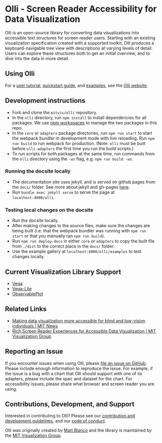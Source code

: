 # Olli - Screen Reader Accessibility for Data Visualization

Olli is an open-source library for converting data visualizations into accessible text structures for screen reader users. Starting with an existing visualization specification created with a supported toolkit, Olli produces a keyboard-navigable tree view with descriptions at varying levels of detail. Users can explore these structures both to get an initial overview, and to dive into the data in more detail. 

## Using Olli

For a [user tutorial](https://mitvis.github.io/olli/tutorial), [quickstart guide](https://mitvis.github.io/olli/quickstart), and [examples](https://mitvis.github.io/olli/examples), see the [Olli website](https://mitvis.github.io/olli/).

## Development instructions

- Fork and clone the `mitvis/olli` repository.
- In the `olli` directory, run `npm install` to install dependencies for all packages. We use [npm workspaces](https://docs.npmjs.com/cli/v8/using-npm/workspaces) to manage the two packages in this repo.
- In the `core` or `adapters` package directories, run `npm run start` to start the webpack bundler in development mode with live reloading. Run `npm run build` to run webpack for production. (Note: `olli` must be built before `olli-adapters` the first time you run the build scripts.)
- To run scripts for both packages at the same time, run commands from the `olli` directory using the `-ws` flag, e.g. `npm run build -ws`.

### Running the docsite locally

- The documentation site uses jekyll, and is served on github pages from the `docs/` folder. See more about jekyll and gh-pages [here](https://docs.github.com/en/pages/setting-up-a-github-pages-site-with-jekyll/testing-your-github-pages-site-locally-with-jekyll).
- Run `bundle exec jekyll serve` to serve the page at `localhost:4000/olli`.

### Testing local changes on the docsite

- Run the docsite locally.
- After making changes to the source files, make sure the changes are being built (i.e. that the webpack bundler was running with `npm run start` or that you manually ran `npm run build`).
- Run `npm run deploy-docs` in either `core` or `adapters` to copy the built file from `./dist` to the correct place in the `docs/` folder.
- Use the example gallery at `localhost:4000/olli/examples` to test changes locally.

## Current Visualization Library Support

- [Vega](https://vega.github.io/vega/)
- [Vega-Lite](https://vega.github.io/vega-lite)
- [ObservablePlot](https://observablehq.com/@observablehq/plot)

## Related Links

- [Making data visualization more accessible for blind and low-vision individuals | MIT News](https://news.mit.edu/2022/data-visualization-accessible-blind-0602)
- [Rich Screen Reader Experiences for Accessible Data Visualization | MIT Visualization Group](http://vis.csail.mit.edu/pubs/rich-screen-reader-vis-experiences/)

## Reporting an Issue

If you encounter issues when using Olli, please [file an issue on GitHub](https://github.com/mitvis/olli/issues). Please include enough information to reproduce the issue. For example, if the issue is a bug with a chart that Olli should support with one of its adapters, please include the spec and dataset for the chart. For accessibility issues, please share what browser and screen reader you are using.

## Contributions, Development, and Support

Interested in contributing to Olli? Please see our [contribution and development guidelines](https://github.com/mitvis/olli/blob/main/CONTRIBUTING.md), and our [code of conduct](https://vega.github.io/vega/about/code-of-conduct/).

Olli was originally created by [Matt Blanco](https://mattblanco.me/) and the library is maintained by the [MIT Visualization Group](http://vis.csail.mit.edu/).
